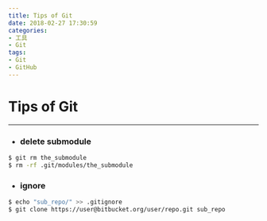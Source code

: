 ```yaml
---
title: Tips of Git
date: 2018-02-27 17:30:59
categories:
- 工具
- Git
tags:
- Git
- GitHub
---
```


# Tips of Git

---

+ ### delete submodule

```bash
$ git rm the_submodule
$ rm -rf .git/modules/the_submodule
```

+ ### ignore 

```bash
$ echo "sub_repo/" >> .gitignore
$ git clone https://user@bitbucket.org/user/repo.git sub_repo
```